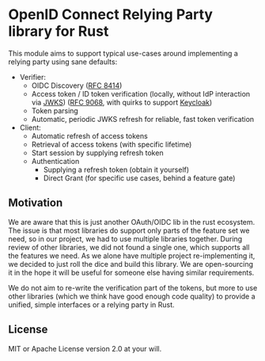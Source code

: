 # OpenID Connect Relying Party library for Rust

This module aims to support typical use-cases around implementing a relying party using sane defaults:

* Verifier:
  * OIDC Discovery ([RFC 8414](https://datatracker.ietf.org/doc/html/rfc8414))
  * Access token / ID token verification (locally, without IdP interaction via [JWKS](https://datatracker.ietf.org/doc/html/rfc7517)) ([RFC 9068](https://datatracker.ietf.org/doc/html/rfc9068), with quirks to support [Keycloak](https://github.com/keycloak/keycloak/discussions/8646))
  * Token parsing
  * Automatic, periodic JWKS refresh for reliable, fast token verification
* Client:
  * Automatic refresh of access tokens
  * Retrieval of access tokens (with specific lifetime)
  * Start session by supplying refresh token
  * Authentication
    * Supplying a refresh token (obtain it yourself)
    * Direct Grant (for specific use cases, behind a feature gate)

## Motivation

We are aware that this is just another OAuth/OIDC lib in the rust ecosystem. The issue is that most libraries do support only parts of the feature set we need, so in our project, we had to use multiple libraries together. During review of other libraries, we did not found a single one, which supports all the features we need. As we alone have multiple project re-implementing it, we decided to just roll the dice and build this library. We are open-sourcing it in the hope it will be useful for someone else having similar requirements.

We do not aim to re-write the verification part of the tokens, but more to use other libraries (which we think have good enough code quality) to provide a unified, simple interfaces or a relying party in Rust.

## License

MIT or Apache License version 2.0 at your will.
